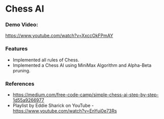 # Chess AI

### Demo Video: 
https://www.youtube.com/watch?v=XxccOkFPmAY

### Features
- Implemented all rules of Chess. 
- Implemented a Chess AI using MiniMax Algorithm and Alpha-Beta pruning.

### References
- https://medium.com/free-code-camp/simple-chess-ai-step-by-step-1d55a9266977
- Playlist by Eddie Sharick on YouTube - https://www.youtube.com/watch?v=EnYui0e73Rs
